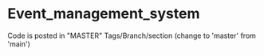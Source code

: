 # Event_management_system
Code is posted in "MASTER" Tags/Branch/section (change to 'master' from 'main')
